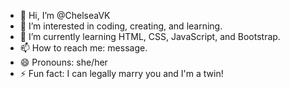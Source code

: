 - 👋 Hi, I’m @ChelseaVK
- 👀 I’m interested in coding, creating, and learning.
- 🌱 I’m currently learning HTML, CSS, JavaScript, and Bootstrap.
- 📫 How to reach me: message.
- 😄 Pronouns: she/her
- ⚡ Fun fact: I can legally marry you and I'm a twin!

<!---
ChelseaVK/ChelseaVK is a ✨ special ✨ repository because its `README.md` (this file) appears on your GitHub profile.
You can click the Preview link to take a look at your changes.
--->
